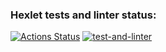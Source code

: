 ### Hexlet tests and linter status:
[![Actions Status](https://github.com/natalia-nuikina/frontend-project-11/actions/workflows/hexlet-check.yml/badge.svg)](https://github.com/natalia-nuikina/frontend-project-11/actions)
[![test-and-linter](https://github.com/natalia-nuikina/frontend-project-11/actions/workflows/testAndLinter.yml/badge.svg)](https://github.com/natalia-nuikina/frontend-project-11/actions/workflows/testAndLinter.yml)